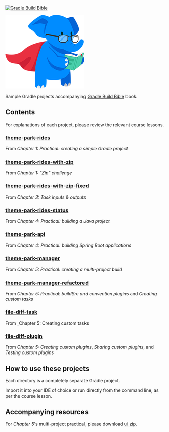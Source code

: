 [![Gradle Build Bible](https://github.com/tkgregory/gradle-build-bible/actions/workflows/gradle.yml/badge.svg)](https://github.com/tkgregory/gradle-build-bible/actions/workflows/gradle.yml)

[![Gradle Build Bible](gradle-build-bible.png)](https://gradlehero.com/gradle-build-bible)

Sample Gradle projects accompanying [Gradle Build Bible](https://gradlehero.com/gradle-build-bible) book.

## Contents

For explanations of each project, please review the relevant course lessons.

### [theme-park-rides](theme-park-rides)
From _Chapter 1: Practical: creating a simple Gradle project_
### [theme-park-rides-with-zip](theme-park-rides-with-zip)
From _Chapter 1: "Zip" challenge_
### [theme-park-rides-with-zip-fixed](theme-park-rides-with-zip-fixed)
From _Chapter 3: Task inputs & outputs_
### [theme-park-rides-status](theme-park-rides-status)
From _Chapter 4: Practical: building a Java project_
### [theme-park-api](theme-park-api)
From _Chapter 4: Practical: building Spring Boot applications_
### [theme-park-manager](theme-park-manager)
From _Chapter 5: Practical: creating a multi-project build_
### [theme-park-manager-refactored](theme-park-manager-refactored)
From _Chapter 5: Practical: buildSrc and convention plugins_ and _Creating custom tasks_
### [file-diff-task](file-diff-task)
From _Chapter 5: Creating custom tasks
### [file-diff-plugin](file-diff-plugin)
From _Chapter 5: Creating custom plugins_, _Sharing custom plugins_, and _Testing custom plugins_

## How to use these projects

Each directory is a completely separate Gradle project. 

Import it into your IDE of choice or run directly from the command line, as per the course lesson. 

## Accompanying resources

For _Chapter 5_'s multi-project practical, please download [ui.zip](https://gradle-build-bible.s3.eu-west-1.amazonaws.com/ui.zip).